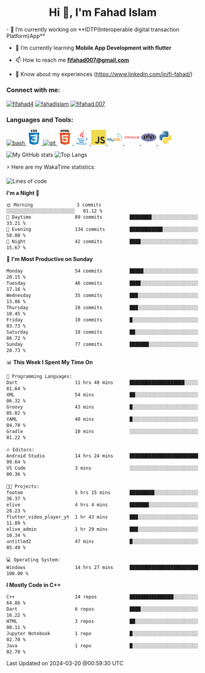 <h1 align="center">Hi 👋, I'm Fahad Islam</h1>
- 🔭 I’m currently working on **IDTP(Interoperable digital transaction Platform)App**

- 🌱 I’m currently learning **Mobile App Development with flutter**

- 📫 How to reach me **fifahad007@gmail.com**

- 📄 Know about my experiences (https://www.linkedin.com/in/fi-fahad/)

<h3 align="left">Connect with me:</h3>
<p align="left">
<a href="https://twitter.com/fifahad4" target="blank"><img align="center" src="https://raw.githubusercontent.com/rahuldkjain/github-profile-readme-generator/master/src/images/icons/Social/twitter.svg" alt="fifahad4" height="30" width="40" /></a>
<a href="https://www.linkedin.com/in/fi-fahad/" target="blank"><img align="center" src="https://raw.githubusercontent.com/rahuldkjain/github-profile-readme-generator/master/src/images/icons/Social/linked-in-alt.svg" alt="fahadislam" height="30" width="40" /></a>
<a href="https://fb.com/fifahad.007" target="blank"><img align="center" src="https://raw.githubusercontent.com/rahuldkjain/github-profile-readme-generator/master/src/images/icons/Social/facebook.svg" alt="fifahad.007" height="30" width="40" /></a>
</p>

<h3 align="left">Languages and Tools:</h3>
<p align="left"> <a href="https://www.gnu.org/software/bash/" target="_blank" rel="noreferrer"> <img src="https://www.vectorlogo.zone/logos/gnu_bash/gnu_bash-icon.svg" alt="bash" width="40" height="40"/> </a> <a href="https://www.w3schools.com/css/" target="_blank" rel="noreferrer"> <img src="https://raw.githubusercontent.com/devicons/devicon/master/icons/css3/css3-original-wordmark.svg" alt="css3" width="40" height="40"/> </a> <a href="https://git-scm.com/" target="_blank" rel="noreferrer"> <img src="https://www.vectorlogo.zone/logos/git-scm/git-scm-icon.svg" alt="git" width="40" height="40"/> </a> <a href="https://www.w3.org/html/" target="_blank" rel="noreferrer"> <img src="https://raw.githubusercontent.com/devicons/devicon/master/icons/html5/html5-original-wordmark.svg" alt="html5" width="40" height="40"/> </a> <a href="https://www.java.com" target="_blank" rel="noreferrer"> <img src="https://raw.githubusercontent.com/devicons/devicon/master/icons/java/java-original.svg" alt="java" width="40" height="40"/> </a> <a href="https://developer.mozilla.org/en-US/docs/Web/JavaScript" target="_blank" rel="noreferrer"> <img src="https://raw.githubusercontent.com/devicons/devicon/master/icons/javascript/javascript-original.svg" alt="javascript" width="40" height="40"/> </a> <a href="https://www.mysql.com/" target="_blank" rel="noreferrer"> <img src="https://raw.githubusercontent.com/devicons/devicon/master/icons/mysql/mysql-original-wordmark.svg" alt="mysql" width="40" height="40"/> </a> <a href="https://www.oracle.com/" target="_blank" rel="noreferrer"> <img src="https://raw.githubusercontent.com/devicons/devicon/master/icons/oracle/oracle-original.svg" alt="oracle" width="40" height="40"/> </a> <a href="https://www.php.net" target="_blank" rel="noreferrer"> <img src="https://raw.githubusercontent.com/devicons/devicon/master/icons/php/php-original.svg" alt="php" width="40" height="40"/> </a> <a href="https://www.python.org" target="_blank" rel="noreferrer"> <img src="https://raw.githubusercontent.com/devicons/devicon/master/icons/python/python-original.svg" alt="python" width="40" height="40"/> </a> </p>

![My GitHub stats](https://github-readme-stats.vercel.app/api?username=Fahaddada47&show_icons=true&theme=radical)
![Top Langs](https://github-readme-stats.vercel.app/api/top-langs/?username=Fahaddada47&layout=donut)


⚡ Here are my WakaTime statistics:

<!--START_SECTION:waka-->
![Lines of code](https://img.shields.io/badge/From%20Hello%20World%20I%27ve%20Written-402.9%20thousand%20lines%20of%20code-blue)

**I'm a Night 🦉** 

```text
🌞 Morning                3 commits           ░░░░░░░░░░░░░░░░░░░░░░░░░   01.12 % 
🌆 Daytime                89 commits          ████████░░░░░░░░░░░░░░░░░   33.21 % 
🌃 Evening                134 commits         ████████████░░░░░░░░░░░░░   50.00 % 
🌙 Night                  42 commits          ████░░░░░░░░░░░░░░░░░░░░░   15.67 % 
```
📅 **I'm Most Productive on Sunday** 

```text
Monday                   54 commits          █████░░░░░░░░░░░░░░░░░░░░   20.15 % 
Tuesday                  46 commits          ████░░░░░░░░░░░░░░░░░░░░░   17.16 % 
Wednesday                35 commits          ███░░░░░░░░░░░░░░░░░░░░░░   13.06 % 
Thursday                 28 commits          ███░░░░░░░░░░░░░░░░░░░░░░   10.45 % 
Friday                   10 commits          █░░░░░░░░░░░░░░░░░░░░░░░░   03.73 % 
Saturday                 18 commits          ██░░░░░░░░░░░░░░░░░░░░░░░   06.72 % 
Sunday                   77 commits          ███████░░░░░░░░░░░░░░░░░░   28.73 % 
```


📊 **This Week I Spent My Time On** 

```text
💬 Programming Languages: 
Dart                     11 hrs 48 mins      ████████████████████░░░░░   81.64 % 
XML                      54 mins             ██░░░░░░░░░░░░░░░░░░░░░░░   06.32 % 
Groovy                   43 mins             █░░░░░░░░░░░░░░░░░░░░░░░░   05.02 % 
YAML                     40 mins             █░░░░░░░░░░░░░░░░░░░░░░░░   04.70 % 
Gradle                   10 mins             ░░░░░░░░░░░░░░░░░░░░░░░░░   01.22 % 

🔥 Editors: 
Android Studio           14 hrs 24 mins      █████████████████████████   99.64 % 
VS Code                  3 mins              ░░░░░░░░░░░░░░░░░░░░░░░░░   00.36 % 

🐱‍💻 Projects: 
footem                   5 hrs 15 mins       █████████░░░░░░░░░░░░░░░░   36.37 % 
elive                    4 hrs 4 mins        ███████░░░░░░░░░░░░░░░░░░   28.23 % 
flutter_video_player_yt  1 hr 43 mins        ███░░░░░░░░░░░░░░░░░░░░░░   11.89 % 
elive_admin              1 hr 29 mins        ███░░░░░░░░░░░░░░░░░░░░░░   10.34 % 
untitled2                47 mins             █░░░░░░░░░░░░░░░░░░░░░░░░   05.49 % 

💻 Operating System: 
Windows                  14 hrs 27 mins      █████████████████████████   100.00 % 
```

**I Mostly Code in C++** 

```text
C++                      24 repos            ████████████████░░░░░░░░░   64.86 % 
Dart                     6 repos             ████░░░░░░░░░░░░░░░░░░░░░   16.22 % 
HTML                     3 repos             ██░░░░░░░░░░░░░░░░░░░░░░░   08.11 % 
Jupyter Notebook         1 repo              █░░░░░░░░░░░░░░░░░░░░░░░░   02.70 % 
Java                     1 repo              █░░░░░░░░░░░░░░░░░░░░░░░░   02.70 % 
```




 Last Updated on 2024-03-20 @00:59:30 UTC
<!--END_SECTION:waka-->
